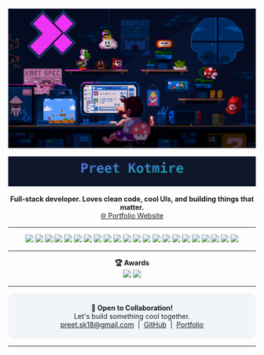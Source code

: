 
<p align="center">
  <img src="https://raw.githubusercontent.com/PreetKot/PreetKot/main/coding.gif" alt="coding banner" width="700"/>
</p>

<p align="center">
  <img src="./assets/title.svg" alt="Preet Kotmire" width="600"/>
</p>

<p align="center">
  <b>Full-stack developer. Loves clean code, cool UIs, and building things that matter.</b><br/>
  <a href="https://preetkotmirefr.vercel.app/">🌐 Portfolio Website</a>
</p>

---

<p align="center">
  <!-- Expanded Tech stack icons row -->
  <img src="https://img.shields.io/badge/-React-20232A?logo=react&logoColor=61DAFB&style=for-the-badge"/>
  <img src="https://img.shields.io/badge/-Next.js-000000?logo=nextdotjs&logoColor=white&style=for-the-badge"/>
  <img src="https://img.shields.io/badge/-TypeScript-3178C6?logo=typescript&logoColor=white&style=for-the-badge"/>
  <img src="https://img.shields.io/badge/-JavaScript-F7DF1E?logo=javascript&logoColor=000&style=for-the-badge"/>
  <img src="https://img.shields.io/badge/-Tailwind-06B6D4?logo=tailwind-css&logoColor=white&style=for-the-badge"/>
  <img src="https://img.shields.io/badge/-Bootstrap-7952B3?logo=bootstrap&logoColor=white&style=for-the-badge"/>
  <img src="https://img.shields.io/badge/-HTML5-E34F26?logo=html5&logoColor=white&style=for-the-badge"/>
  <img src="https://img.shields.io/badge/-CSS3-1572B6?logo=css3&logoColor=white&style=for-the-badge"/>
  <img src="https://img.shields.io/badge/-Node.js-339933?logo=node.js&logoColor=white&style=for-the-badge"/>
  <img src="https://img.shields.io/badge/-Express-000000?logo=express&logoColor=white&style=for-the-badge"/>
  <img src="https://img.shields.io/badge/-MongoDB-47A248?logo=mongodb&logoColor=white&style=for-the-badge"/>
  <img src="https://img.shields.io/badge/-PostgreSQL-31648F?logo=postgresql&logoColor=white&style=for-the-badge"/>
  <img src="https://img.shields.io/badge/-Prisma-0EA5A0?logo=prisma&logoColor=white&style=for-the-badge"/>
  <img src="https://img.shields.io/badge/-Firebase-FFCA28?logo=firebase&logoColor=black&style=for-the-badge"/>
  <img src="https://img.shields.io/badge/-Python-3776AB?logo=python&logoColor=white&style=for-the-badge"/>
  <img src="https://img.shields.io/badge/-C++-00599C?logo=c%2B%2B&logoColor=white&style=for-the-badge"/>
  <img src="https://img.shields.io/badge/-C-000000?logo=c&logoColor=white&style=for-the-badge"/>
  <img src="https://img.shields.io/badge/-SQL-4479A1?logo=sqlite&logoColor=white&style=for-the-badge"/>
  <img src="https://img.shields.io/badge/-Power%20BI-F2C811?logo=powerbi&logoColor=black&style=for-the-badge"/>
  <img src="https://img.shields.io/badge/-Excel-217346?logo=microsoft-excel&logoColor=white&style=for-the-badge"/>
  <img src="https://img.shields.io/badge/-Docker-2496ED?logo=docker&logoColor=white&style=for-the-badge"/>
  <img src="https://img.shields.io/badge/-Git-F05032?logo=git&logoColor=white&style=for-the-badge"/>
</p>

---

<p align="center">
  <b>🏆 Awards</b><br/>
  <img src="https://img.shields.io/badge/2nd%20Runner--up--Abhivyakti-blueviolet?style=flat-square"/>
  <img src="https://img.shields.io/badge/Odoo%20Hackathon%20Finalist-FFD700?style=flat-square"/>
</p>

---

<p align="center" style="background:#f1f5f9;padding:1.5em 0;border-radius:1em;">
  <b>🤝 Open to Collaboration!</b><br/>
  <span>Let's build something cool together.<br/>
  <a href="mailto:preet.sk18@gmail.com">preet.sk18@gmail.com</a> &nbsp;|&nbsp; <a href="https://github.com/PreetKot">GitHub</a> &nbsp;|&nbsp; <a href="https://preetkotmirefr.vercel.app/">Portfolio</a>
  </span>
</p>

---

<!-- Profile README: end -->

